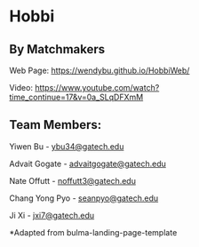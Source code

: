 # Hobbi
## By Matchmakers

Web Page: https://wendybu.github.io/HobbiWeb/

Video: https://www.youtube.com/watch?time_continue=17&v=0a_SLqDFXmM

## Team Members:
Yiwen Bu - ybu34@gatech.edu 

Advait Gogate - advaitgogate@gatech.edu 

Nate Offutt - noffutt3@gatech.edu 

Chang Yong Pyo - seanpyo@gatech.edu
 
Ji Xi - jxi7@gatech.edu

*Adapted from bulma-landing-page-template